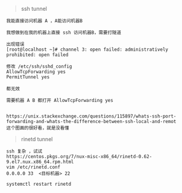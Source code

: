 

> ssh tunnel


    我能直接访问机器 A ，A能访问机器B

    我想做到在我的机器上直接 ssh 访问机器B，需要打隧道

    出现错误
    [root@localhost ~]# channel 3: open failed: administratively prohibited: open failed

    修改 /etc/ssh/sshd_config
    AllowTcpForwarding yes
    PermitTunnel yes

    都无效

    需要机器 A B 都打开 AllowTcpForwarding yes

    
    https://unix.stackexchange.com/questions/115897/whats-ssh-port-forwarding-and-whats-the-difference-between-ssh-local-and-remot
    这个图画的很好看，就是没看懂
    
    
    

> rinetd tunnel

    ssh 复杂 ，试试
    https://centos.pkgs.org/7/nux-misc-x86_64/rinetd-0.62-9.el7.nux.x86_64.rpm.html
    vim /etc/rinetd.conf
    0.0.0.0 33  <目标机器> 22

    systemctl restart rinetd